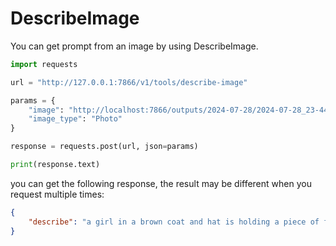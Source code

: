 # DescribeImage

You can get prompt from an image by using DescribeImage.

```python
import requests

url = "http://127.0.0.1:7866/v1/tools/describe-image"

params = {
    "image": "http://localhost:7866/outputs/2024-07-28/2024-07-28_23-44-02_9377.png",
    "image_type": "Photo"
}

response = requests.post(url, json=params)

print(response.text)
```

you can get the following response, the result may be different when you request multiple times:

```json
{
    "describe": "a girl in a brown coat and hat is holding a piece of food"
}
```
